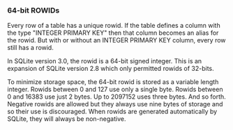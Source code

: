 ### 64\-bit ROWIDs



Every row of a table has a unique rowid.
If the table defines a column with the type "INTEGER PRIMARY KEY" then that
column becomes an alias for the rowid. But with or without an INTEGER PRIMARY
KEY column, every row still has a rowid.




In SQLite version 3\.0, the rowid is a 64\-bit signed integer.
This is an expansion of SQLite version 2\.8 which only permitted
rowids of 32\-bits.




To minimize storage space, the 64\-bit rowid is stored as a variable length
integer. Rowids between 0 and 127 use only a single byte. 
Rowids between 0 and 16383 use just 2 bytes. Up to 2097152 uses three
bytes. And so forth. Negative rowids are allowed but they always use
nine bytes of storage and so their use is discouraged. When rowids
are generated automatically by SQLite, they will always be non\-negative.



